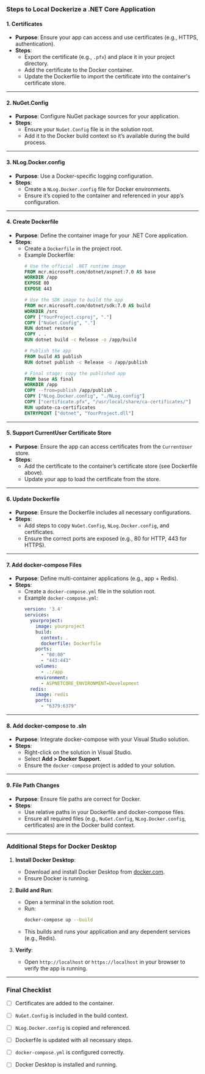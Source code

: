 
### **Steps to Local Dockerize a .NET Core Application**

#### **1. Certificates**
- **Purpose**: Ensure your app can access and use certificates (e.g., HTTPS, authentication).  
- **Steps**:  
  - Export the certificate (e.g., `.pfx`) and place it in your project directory.  
  - Add the certificate to the Docker container.  
  - Update the Dockerfile to import the certificate into the container's certificate store.  

---

#### **2. NuGet.Config**
- **Purpose**: Configure NuGet package sources for your application.  
- **Steps**:  
  - Ensure your `NuGet.Config` file is in the solution root.  
  - Add it to the Docker build context so it’s available during the build process.  

---

#### **3. NLog.Docker.config**
- **Purpose**: Use a Docker-specific logging configuration.  
- **Steps**:  
  - Create a `NLog.Docker.config` file for Docker environments.  
  - Ensure it’s copied to the container and referenced in your app’s configuration.  

---

#### **4. Create Dockerfile**
- **Purpose**: Define the container image for your .NET Core application.  
- **Steps**:  
  - Create a `Dockerfile` in the project root.  
  - Example Dockerfile:  
    ```dockerfile
    # Use the official .NET runtime image
    FROM mcr.microsoft.com/dotnet/aspnet:7.0 AS base
    WORKDIR /app
    EXPOSE 80
    EXPOSE 443

    # Use the SDK image to build the app
    FROM mcr.microsoft.com/dotnet/sdk:7.0 AS build
    WORKDIR /src
    COPY ["YourProject.csproj", "."]
    COPY ["NuGet.Config", "."]
    RUN dotnet restore
    COPY . .
    RUN dotnet build -c Release -o /app/build

    # Publish the app
    FROM build AS publish
    RUN dotnet publish -c Release -o /app/publish

    # Final stage: copy the published app
    FROM base AS final
    WORKDIR /app
    COPY --from=publish /app/publish .
    COPY ["NLog.Docker.config", "./NLog.config"]
    COPY ["certificate.pfx", "/usr/local/share/ca-certificates/"]
    RUN update-ca-certificates
    ENTRYPOINT ["dotnet", "YourProject.dll"]
    ```

---

#### **5. Support CurrentUser Certificate Store**
- **Purpose**: Ensure the app can access certificates from the `CurrentUser` store.  
- **Steps**:  
  - Add the certificate to the container’s certificate store (see Dockerfile above).  
  - Update your app to load the certificate from the store.  

---

#### **6. Update Dockerfile**
- **Purpose**: Ensure the Dockerfile includes all necessary configurations.  
- **Steps**:  
  - Add steps to copy `NuGet.Config`, `NLog.Docker.config`, and certificates.  
  - Ensure the correct ports are exposed (e.g., 80 for HTTP, 443 for HTTPS).  

---

#### **7. Add docker-compose Files**
- **Purpose**: Define multi-container applications (e.g., app + Redis).  
- **Steps**:  
  - Create a `docker-compose.yml` file in the solution root.  
  - Example `docker-compose.yml`:  
    ```yaml
    version: '3.4'
    services:
      yourproject:
        image: yourproject
        build:
          context: .
          dockerfile: Dockerfile
        ports:
          - "80:80"
          - "443:443"
        volumes:
          - .:/app
        environment:
          - ASPNETCORE_ENVIRONMENT=Development
      redis:
        image: redis
        ports:
          - "6379:6379"
    ```

---

#### **8. Add docker-compose to .sln**
- **Purpose**: Integrate docker-compose with your Visual Studio solution.  
- **Steps**:  
  - Right-click on the solution in Visual Studio.  
  - Select **Add > Docker Support**.  
  - Ensure the `docker-compose` project is added to your solution.  

---

#### **9. File Path Changes**
- **Purpose**: Ensure file paths are correct for Docker.  
- **Steps**:  
  - Use relative paths in your Dockerfile and docker-compose files.  
  - Ensure all required files (e.g., `NuGet.Config`, `NLog.Docker.config`, certificates) are in the Docker build context.  

---

### **Additional Steps for Docker Desktop**
1. **Install Docker Desktop**:  
   - Download and install Docker Desktop from [docker.com](https://www.docker.com/products/docker-desktop).  
   - Ensure Docker is running.  

2. **Build and Run**:  
   - Open a terminal in the solution root.  
   - Run:  
     ```bash
     docker-compose up --build
     ```  
   - This builds and runs your application and any dependent services (e.g., Redis).  

3. **Verify**:  
   - Open `http://localhost` or `https://localhost` in your browser to verify the app is running.  

---

### **Final Checklist**
- [ ] Certificates are added to the container.  
- [ ] `NuGet.Config` is included in the build context.  
- [ ] `NLog.Docker.config` is copied and referenced.  
- [ ] Dockerfile is updated with all necessary steps.  
- [ ] `docker-compose.yml` is configured correctly.  
- [ ] Docker Desktop is installed and running.  

